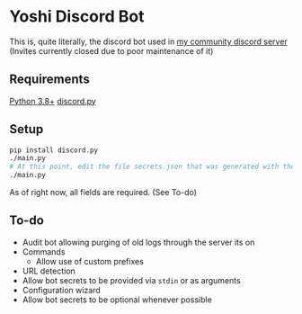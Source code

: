 # Yoshi Discord Bot

This is, quite literally, the discord bot used in [my community discord server](https://discord.gg/PktAw7N) (Invites currently closed due to poor maintenance of it)

## Requirements

[Python 3.8+](https://www.python.org/downloads/)
[discord.py](https://pypi.org/project/discord.py/)

## Setup

```bash
pip install discord.py
./main.py
# At this point, edit the file secrets.json that was generated with the appropriate tokens
./main.py
```

As of right now, all fields are required. (See To-do)

## To-do

- Audit bot allowing purging of old logs through the server its on
- Commands
  - Allow use of custom prefixes
- URL detection
- Allow bot secrets to be provided via `stdin` or as arguments
- Configuration wizard
- Allow bot secrets to be optional whenever possible
